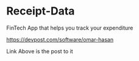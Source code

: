 # Receipt-Data
FinTech App that helps you track your expenditure

https://devpost.com/software/omar-hasan

Link Above is the post to it
